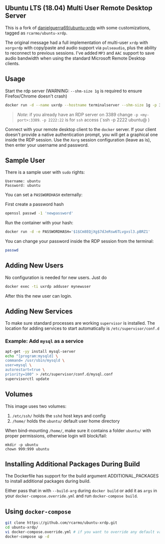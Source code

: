 ## Ubuntu LTS (18.04) Multi User Remote Desktop Server

This is a fork of [danielguerra69/ubuntu-xrdp](https://github.com/danielguerra69/ubuntu-xrdp) with some customizations, tagged as `rcarmo/ubuntu-xrdp`.

The original message had a full implementation of multi-user `xrdp` with `xorgxrdp` with copy/paste and audio support via `pulseaudio`, plus the ability to reconnect to previous sessions. I've added `MP3` and `AAC` support to save audio bandwidth when using the standard Microsoft Remote Desktop clients.

## Usage

Start the rdp server
(WARNING: `--shm-size 1g` is required to ensure Firefox/Chrome doesn't crash)

```bash
docker run -d --name uxrdp --hostname terminalserver --shm-size 1g -p 3389:3389 -p 2222:22 danielguerra/ubuntu-xrdp
```
> *Note*: if you already have an RDP server on 3389 change `-p <my-port>:3389`.  `-p 2222:22` is for `ssh` access (`ssh -p 2222 ubuntu@<docker-ip> )

Connect with your remote desktop client to the `docker` server. If your client doesn't provide a native authentication prompt, you will get a graphical one inside the RDP session. Use the `Xorg` session configuration (leave as is), then enter your username and password.

## Sample User

There is a sample user with `sudo` rights:

```
Username: ubuntu
Password: ubuntu
```

You can set a `PASSWORDHASH` externally:

First create a password hash

```bash
openssl passwd -1 'newpassword'
```

Run the container with your hash:

```bash
docker run -d -e PASSWORDHASH='$1$Cm8EQjXg$7dJeRsw6TLvgxsl3.pBRZ1'
```

You can change your password inside the RDP session from the terminal:

```bash
passwd
```

## Adding New Users

No configuration is needed for new users. Just do

```bash
docker exec -ti uxrdp adduser mynewuser
```

After this the new user can login.

## Adding New Services

To make sure standard processes are working `supervisor` is installed.
The location for adding services to start automatically is `/etc/supervisor/conf.d`

### Example: Add `mysql` as a service

```bash
apt-get -yy install mysql-server
echo "[program:mysqld] \
command= /usr/sbin/mysqld \
user=mysql \
autorestart=true \
priority=100" > /etc/supervisor/conf.d/mysql.conf
supervisorctl update
```

## Volumes

This image uses two volumes:
1. `/etc/ssh/` holds the `sshd` host keys and config
2. `/home/` holds the `ubuntu/` default user home directory

When bind-mounting `/home/`, make sure it contains a folder `ubuntu/` with proper permissions, otherwise login will block/fail:

```
mkdir -p ubuntu
chown 999:999 ubuntu
```

## Installing Additional Packages During Build

The Dockerfile has support for the build argument ADDITIONAL_PACKAGES to install additional packages during build. 

Either pass that in with `--build-arg` during `docker build` or add it 
as `args` in your `docker-compose.override.yml` and run `docker-compose build`.

## Using `docker-compose`

```bash
git clone https://github.com/rcarmo/ubuntu-xrdp.git
cd ubuntu-xrdp/
vi docker-compose.override.yml # if you want to override any default value
docker-compose up -d
```